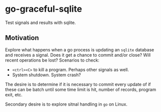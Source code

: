 # go-graceful-sqlite

Test signals and results with sqlite.

## Motivation

Explore what happens when a go process is updating an `sqlite` database and receives a signal. Does it get a chance to commit and/or close? Will recent operations be lost? Scenarios to check:

* `<ctrl><C>` to kill a program. Perhaps other signals as well.
* System shutdown. System crash?

The desire is to determine if it is necessary to commit every update of if these can be batch until some time limit is hit, number of records, program exit, etc.

Secondary desire is to explore sitnal handling in `go` on Linux.
